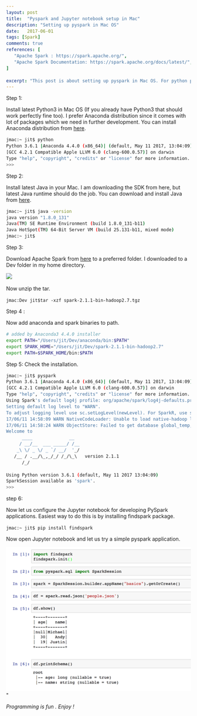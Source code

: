 ```yaml
---
layout: post
title:  "Pyspark and Jupyter notebook setup in Mac"
description: "Setting up pyspark in Mac OS"
date:   2017-06-01
tags: [Spark]
comments: true
references: [
   "Apache Spark : https://spark.apache.org/",
   "Apache Spark Documentation: https://spark.apache.org/docs/latest/",
]

excerpt: "This post is about setting up pyspark in Mac OS. For python programmers interested in doing data engineering, pyspark is a very good option. We will also set up Jupyter notebook, which enables us to use notebooks to write Spark programs."
---  
```


Step 1: 

Install latest Python3 in Mac OS (If you already have Python3 that should work perfectly fine too). I prefer Anaconda distribution since it comes with lot of packages which we need in further development. You can install Anaconda distribution from [here](https://www.continuum.io/downloads#macos).

```bash
jmac:~ jit$ python
Python 3.6.1 |Anaconda 4.4.0 (x86_64)| (default, May 11 2017, 13:04:09) 
[GCC 4.2.1 Compatible Apple LLVM 6.0 (clang-600.0.57)] on darwin
Type "help", "copyright", "credits" or "license" for more information.
>>> 

```
Step 2:

Install latest Java in your Mac. I am downloading the SDK from here, but latest Java runtime should do the job. You
can download and install Java from [here](http://www.oracle.com/technetwork/java/javase/downloads/jdk8-downloads-2133151.html).  

```bash
jmac:~ jit$ java -version
java version "1.8.0_131"
Java(TM) SE Runtime Environment (build 1.8.0_131-b11)
Java HotSpot(TM) 64-Bit Server VM (build 25.131-b11, mixed mode)
jmac:~ jit$ 

```
Step 3:

Download Apache Spark from [here](http://spark.apache.org/downloads.html) to a preferred folder. I downloaded
to a Dev folder in my home directory. 

![](..\..\images\2017-05-24-21-59-43.png)  

Now unzip the tar.  

`jmac:Dev jit$tar -xzf spark-2.1.1-bin-hadoop2.7.tgz`  

Step 4 : 

Now add anaconda and  spark binaries to path. 

```bash
# added by Anaconda3 4.4.0 installer
export PATH="/Users/jit/Dev/anaconda/bin:$PATH"
export SPARK_HOME="/Users/jit/Dev/spark-2.1.1-bin-hadoop2.7"
export PATH=$SPARK_HOME/bin:$PATH
``` 

Step 5: 
Check the installation.  

```bash
jmac:~ jit$ pyspark
Python 3.6.1 |Anaconda 4.4.0 (x86_64)| (default, May 11 2017, 13:04:09) 
[GCC 4.2.1 Compatible Apple LLVM 6.0 (clang-600.0.57)] on darwin
Type "help", "copyright", "credits" or "license" for more information.
Using Spark's default log4j profile: org/apache/spark/log4j-defaults.properties
Setting default log level to "WARN".
To adjust logging level use sc.setLogLevel(newLevel). For SparkR, use setLogLevel(newLevel).
17/06/11 14:58:09 WARN NativeCodeLoader: Unable to load native-hadoop library for your platform... using builtin-java classes where applicable
17/06/11 14:58:24 WARN ObjectStore: Failed to get database global_temp, returning NoSuchObjectException
Welcome to
      ____              __
     / __/__  ___ _____/ /__
    _\ \/ _ \/ _ `/ __/  '_/
   /__ / .__/\_,_/_/ /_/\_\   version 2.1.1
      /_/

Using Python version 3.6.1 (default, May 11 2017 13:04:09)
SparkSession available as 'spark'.
>>> 

```
step 6: 

Now let us configure the Jupyter notebook for developing PySpark applications. Easiest way to do this 
is by installing findspark package.  

`jmac:~ jit$ pip install findspark`

Now open Jupyter notebook and let us try a simple pyspark application.  

<img src='/images/2017-06-11-15-07-34.png' class='img-responsive'>"

_Programming is fun . Enjoy !_